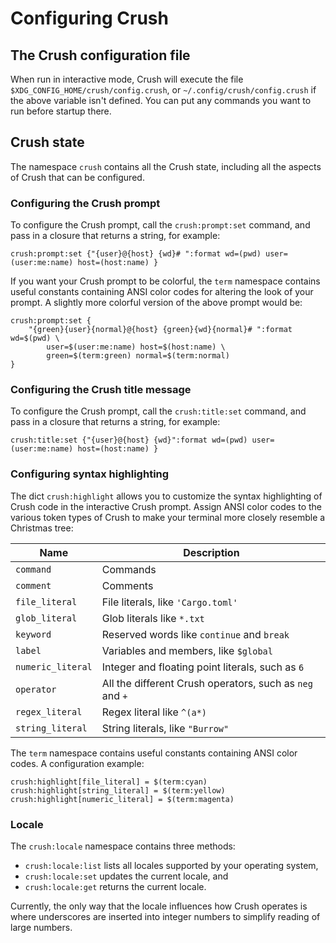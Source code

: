# Configuring Crush

## The Crush configuration file

When run in interactive mode, Crush will execute the file `$XDG_CONFIG_HOME/crush/config.crush`,
or `~/.config/crush/config.crush` if the above variable isn't defined. You can put any commands
you want to run before startup there.

## Crush state

The namespace `crush` contains all the Crush state, including all the aspects of Crush that
can be configured.

### Configuring the Crush prompt

To configure the Crush prompt, call the `crush:prompt:set` command, and pass in a closure that
returns a string, for example:

```shell script
crush:prompt:set {"{user}@{host} {wd}# ":format wd=(pwd) user=(user:me:name) host=(host:name) }
```

If you want your Crush prompt to be colorful, the `term` namespace contains useful
constants containing ANSI color codes for altering the look of your prompt.
A slightly more colorful version of the above prompt would be:

```shell script
crush:prompt:set {
    "{green}{user}{normal}@{host} {green}{wd}{normal}# ":format wd=$(pwd) \
        user=$(user:me:name) host=$(host:name) \
        green=$(term:green) normal=$(term:normal)
}
```

### Configuring the Crush title message

To configure the Crush prompt, call the `crush:title:set` command, and pass in a closure that
returns a string, for example:

```shell script
crush:title:set {"{user}@{host} {wd}":format wd=(pwd) user=(user:me:name) host=(host:name) }
```

### Configuring syntax highlighting

The dict `crush:highlight` allows you to customize the syntax highlighting of
Crush code in the interactive Crush prompt. Assign ANSI color codes
to the various token types of Crush to make your terminal more closely
resemble a Christmas tree:

| Name              | Description                                              |
|-------------------|----------------------------------------------------------|
| `command`         | Commands                                                 |
| `comment`         | Comments                                                 |
| `file_literal`    | File literals, like `'Cargo.toml'`                       |
| `glob_literal`    | Glob literals like `*.txt`                               |
| `keyword`         | Reserved words like `continue` and `break`               |
| `label`           | Variables and members, like `$global`                    |
| `numeric_literal` | Integer and floating point literals, such as `6`         |
| `operator`        | All the different Crush operators, such as `neg` and `+` |
| `regex_literal`   | Regex literal like `^(a*)`                               |
| `string_literal`  | String literals, like `"Burrow"`                         |

The `term` namespace contains useful constants containing ANSI color codes.
A configuration example:

```shell script
crush:highlight[file_literal] = $(term:cyan)
crush:highlight[string_literal] = $(term:yellow)
crush:highlight[numeric_literal] = $(term:magenta)
```

### Locale

The `crush:locale` namespace contains three methods:

- `crush:locale:list` lists all locales supported by your operating system,
- `crush:locale:set` updates the current locale, and
- `crush:locale:get` returns the current locale.

Currently, the only way that the locale influences how Crush operates is where
underscores are inserted into integer numbers to simplify reading of large numbers.

